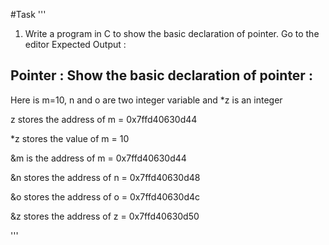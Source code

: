 #Task 
'''
1. Write a program in C to show the basic declaration of pointer. Go to the editor
Expected Output :

 Pointer : Show the basic declaration of pointer :                                                            
-------------------------------------------------------                                                       
 Here is m=10, n and o are two integer variable and *z is an integer                                          
                                                                                                              
 z stores the address of m  = 0x7ffd40630d44                                                                  
                                                                                                              
 *z stores the value of m = 10                                                                                
                                                                                                              
 &m is the address of m = 0x7ffd40630d44                                                                      
                                                                                                              
 &n stores the address of n = 0x7ffd40630d48                                                                  
                                                                                                              
 &o  stores the address of o = 0x7ffd40630d4c                                                                 
                                                                                                              
 &z stores the address of z = 0x7ffd40630d50                                                          

'''
